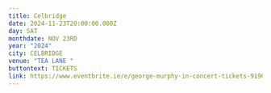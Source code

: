 ```yaml
---
title: Celbridge
date: 2024-11-23T20:00:00.000Z
day: SAT
monthdate: NOV 23RD
year: "2024"
city: CELBRIDGE
venue: "TEA LANE "
buttontext: TICKETS
link: https://www.eventbrite.ie/e/george-murphy-in-concert-tickets-919699956327?aff=erelexpmlt&keep_tld=1
---
```

